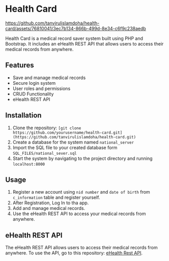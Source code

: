 # Health Card



https://github.com/tanvirulislamdoha/health-card/assets/76810041/3ec7b134-866b-499d-8e34-c6f9c238aedb




Health Card is a medical record saver system built using PHP and Bootstrap. It includes an eHealth REST API that allows users to access their medical records from anywhere.

## Features

- Save and manage medical records
- Secure login system
- User roles and permissions
- CRUD Functionality
- eHealth REST API

## Installation

1. Clone the repository: `[git clone https://github.com/yourusername/health-card.git](https://github.com/tanvirulislamdoha/health-card.git)`
2. Create a database for the system named `national_server`
3. Import the SQL file to your created database form `SQL_FILES/national_sever.sql`
4. Start the system by navigating to the project directory and running `localhost:8000`

## Usage

1. Register a new account using `nid number` and `date of birth` from `c_information` table and register yourself.
2. After Registration, Log In to tha app.
3. Add and manage medical records.
4. Use the eHealth REST API to access your medical records from anywhere.

## eHealth REST API

The eHealth REST API allows users to access their medical records from anywhere. To use the API, go to this repository:
 [eHealth Rest API](https://github.com/tanvirulislamdoha/ehealth_rest-api).




